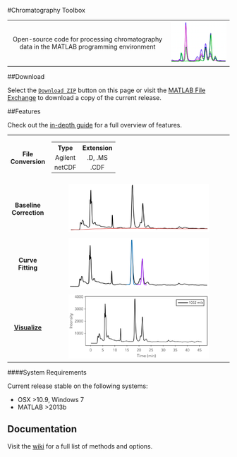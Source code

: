 #Chromatography Toolbox

<table style="width:100%">
<tr>

<td align="center">
	Open-source code for processing chromatography data in the MATLAB programming environment
</td>

<td>
	<img src="Documentation/Images/README/main.png"/>
</td>

</tr>
</table>

##Download

Select the [`Download ZIP`](https://github.com/chemplexity/chromatography/archive/master.zip) button on this page or visit the [MATLAB File Exchange](http://www.mathworks.com/matlabcentral/fileexchange/47696-chromatography-toolbox) to download a copy of the current release.

##Features

Check out the [in-depth guide](https://github.com/chemplexity/chromatography/wiki/) for a full overview of features.

<table style="width:100%">
<tr>

<td align="center">
	<b>File Conversion</b>
</td>

<td align="center" style="width:100%">
	<table style="width:100%">
	<tr>
		<th>Type</th>
		<th>Extension</th>
	</tr><tr></tr><tr>
		<td align="center">Agilent </td>
		<td align="center">.D, .MS</td>
	</tr><tr></tr><tr>
		<td align="center">netCDF</td>
		<td align="center">.CDF</td>
	</tr>
	</table>
</td>

</tr><tr><td colspan="2"></td></tr><tr>

<td align="center">
	<b>Baseline Correction</b>
</td>

<td align="center">
	<img src="Documentation/Images/README/baseline.png" width="80%"/>
</td>		

</tr><tr><td colspan="2"></td></tr><tr>

<td align="center">
	<b>Curve Fitting</b>
</td>

<td align="center">
	<img src="Documentation/Images/README/integration.png" width="80%"/>
</td>	

</tr><tr><td colspan="2"></td></tr><tr>

<td align="center">
	<b><a href="https://github.com/chemplexity/chromatography/wiki/Visualization#visualization">Visualize</a></b>
</td>

<td align="center">
	<img src="Documentation/Images/README/visualization.png" width="80%"/>
</td>	

</tr>
</table>

####System Requirements

Current release stable on the following systems:

* OSX >10.9, Windows 7
* MATLAB >2013b

## Documentation
Visit the [wiki](https://github.com/chemplexity/chromatography/wiki/) for a full list of methods and options.

